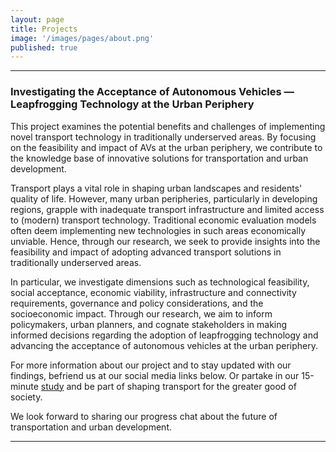 ```yaml
---
layout: page
title: Projects
image: '/images/pages/about.png'
published: true
---
```

---

### Investigating the Acceptance of Autonomous Vehicles — Leapfrogging Technology at the Urban Periphery

This project examines the potential benefits and challenges of implementing novel transport technology in traditionally underserved areas. By focusing on the feasibility and impact of AVs at the urban periphery, we contribute to the knowledge base of innovative solutions for transportation and urban development.

Transport plays a vital role in shaping urban landscapes and residents' quality of life. However, many urban peripheries, particularly in developing regions, grapple with inadequate transport infrastructure and limited access to (modern) transport technology. Traditional economic evaluation models often deem implementing new technologies in such areas economically unviable. Hence, through our research, we seek to provide insights into the feasibility and impact of adopting advanced transport solutions in traditionally underserved areas.

In particular, we investigate dimensions such as technological feasibility, social acceptance, economic viability, infrastructure and connectivity requirements, governance and policy considerations, and the socioeconomic impact. Through our research, we aim to inform policymakers, urban planners, and cognate stakeholders in making informed decisions regarding the adoption of leapfrogging technology and advancing the acceptance of autonomous vehicles at the urban periphery.

For more information about our project and to stay updated with our findings, befriend us at our social media links below. Or partake in our 15-minute [study](https://tinyurl.com/supportindependentresearch) and be part of shaping transport for the greater good of society.

We look forward to sharing our progress chat about the future of transportation and urban development.

---